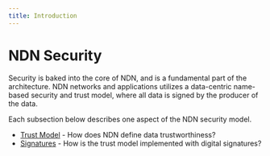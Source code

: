 ```yaml
---
title: Introduction
---
```


# NDN Security

Security is baked into the core of NDN, and is a fundamental part of the architecture. NDN networks and applications utilizes a data-centric name-based security and trust model, where all data is signed by the producer of the data.

Each subsection below describes one aspect of the NDN security model.

- [Trust Model](./trust-model.md) - How does NDN define data trustworthiness?
- [Signatures](./signatures.md) - How is the trust model implemented with digital signatures?
